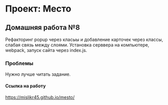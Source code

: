 # Проект: Место

## Домашняя работа №8
Рефакторинг popup через класыы и добавление карточек через классы, слабая связь между слоями. Установка серввера на компьютере, webpack, запуск сайта через index.js.


### Проблемы
Нужно лучше читать задание.



#### Ссылка на работу
https://mislikr45.github.io/mesto/
